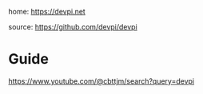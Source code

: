 home: https://devpi.net

source: https://github.com/devpi/devpi

# Guide
https://www.youtube.com/@cbttjm/search?query=devpi
